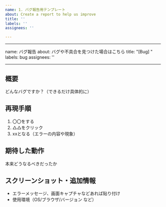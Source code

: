 ```yaml
---
name: 1. バグ報告用テンプレート
about: Create a report to help us improve
title: ''
labels: ''
assignees: ''

---
```


---
name: バグ報告
about: バグや不具合を見つけた場合はこちら
title: "[Bug] "
labels: bug
assignees: ''

---

## 概要
どんなバグですか？（できるだけ具体的に）

## 再現手順
1. 〇〇をする
2. △△をクリック
3. xxとなる（エラーの内容や現象）

## 期待した動作
本来どうなるべきだったか

## スクリーンショット・追加情報
- エラーメッセージ、画面キャプチャなどあれば貼り付け
- 使用環境（OS/ブラウザ/バージョン など）
